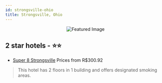 ```yaml
---
id: strongsville-ohio
title: Strongsville, Ohio
---
```


<center><img src="https://i.travelapi.com/hotels/1000000/10000/4500/4492/d9605561_z.jpg" alt="Featured Image" /></center>


##  2 star hotels - ⭐️⭐️

-    [Super 8 Strongsville](https://us.hurb.com/hotels/strongsville/super-8-strongsville-JNP-JP301155?cmp=18055) Prices from R$300.92
   > This hotel has 2 floors in 1 building and offers designated smoking areas.
